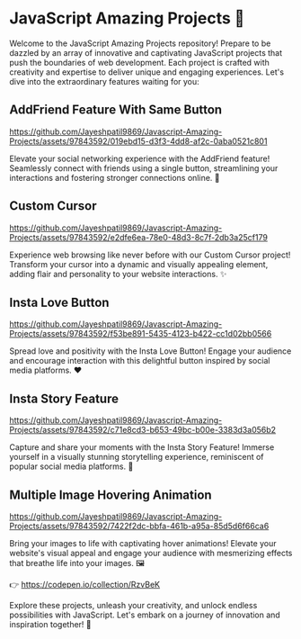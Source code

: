 # JavaScript Amazing Projects 🌟

Welcome to the JavaScript Amazing Projects repository! Prepare to be dazzled by an array of innovative and captivating JavaScript projects that push the boundaries of web development. Each project is crafted with creativity and expertise to deliver unique and engaging experiences. Let's dive into the extraordinary features waiting for you:

## AddFriend Feature With Same Button
https://github.com/Jayeshpatil9869/Javascript-Amazing-Projects/assets/97843592/019ebd15-d3f3-4dd8-af2c-0aba0521c801

Elevate your social networking experience with the AddFriend feature! Seamlessly connect with friends using a single button, streamlining your interactions and fostering stronger connections online. 💬

## Custom Cursor
https://github.com/Jayeshpatil9869/Javascript-Amazing-Projects/assets/97843592/e2dfe6ea-78e0-48d3-8c7f-2db3a25cf179

Experience web browsing like never before with our Custom Cursor project! Transform your cursor into a dynamic and visually appealing element, adding flair and personality to your website interactions. ✨

## Insta Love Button
https://github.com/Jayeshpatil9869/Javascript-Amazing-Projects/assets/97843592/f53be891-5435-4123-b422-cc1d02bb0566

Spread love and positivity with the Insta Love Button! Engage your audience and encourage interaction with this delightful button inspired by social media platforms. ❤️

## Insta Story Feature
https://github.com/Jayeshpatil9869/Javascript-Amazing-Projects/assets/97843592/c71e8cd3-b653-49bc-b00e-3383d3a056b2

Capture and share your moments with the Insta Story Feature! Immerse yourself in a visually stunning storytelling experience, reminiscent of popular social media platforms. 📸

## Multiple Image Hovering Animation
https://github.com/Jayeshpatil9869/Javascript-Amazing-Projects/assets/97843592/7422f2dc-bbfa-461b-a95a-85d5d6f66ca6

Bring your images to life with captivating hover animations! Elevate your website's visual appeal and engage your audience with mesmerizing effects that breathe life into your images. 🖼️

👉 https://codepen.io/collection/RzvBeK

Explore these projects, unleash your creativity, and unlock endless possibilities with JavaScript. Let's embark on a journey of innovation and inspiration together! 🚀   
